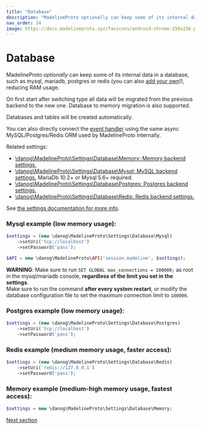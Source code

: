 ```yaml
---
title: "Database"
description: "MadelineProto optionally can keep some of its internal data in a database, such as mysql, mariadb, postgres or redis (you can also add your own!), reducing RAM usage.   "
nav_order: 14
image: https://docs.madelineproto.xyz/favicons/android-chrome-256x256.png
---
```

# Database

MadelineProto *optionally* can keep some of its internal data in a database, such as mysql, mariadb, postgres or redis (you can also [add your own](https://github.com/danog/MadelineProto/tree/v8/src/Db)!), reducing RAM usage.   

On first start after switching type all data will be migrated from the previous backend to the new one. 
Database to memory migration is also supported.

Databases and tables will be created automatically.  

You can also directly connect the [event handler](/docs/UPDATES.html#built-in-database-driver) using the same async MySQL/Postgres/Redis ORM used by MadelineProto internally.  

Related settings:  

* [\danog\MadelineProto\Settings\Database\Memory: Memory backend settings.](../PHP/danog/MadelineProto/Settings/Database/Memory.html)
* [\danog\MadelineProto\Settings\Database\Mysql: MySQL backend settings.](../PHP/danog/MadelineProto/Settings/Database/Mysql.html) MariaDb 10.2+ or Mysql 5.6+ required.
* [\danog\MadelineProto\Settings\Database\Postgres: Postgres backend settings.](../PHP/danog/MadelineProto/Settings/Database/Postgres.html)
* [\danog\MadelineProto\Settings\Database\Redis: Redis backend settings.](../PHP/danog/MadelineProto/Settings/Database/Redis.html)

See [the settings documentation for more info](SETTINGS.html).  

### Mysql example (low memory usage):

```php
$settings = (new \danog\MadelineProto\Settings\Database\Mysql)
    ->setUri('tcp://localhost')
    ->setPassword('pass');

$API = new \danog\MadelineProto\API('session.madeline', $settings);
```

**WARNING**: Make sure to run `SET GLOBAL max_connections = 100000;` as root in the mysql/mariadb console, **regardless of the limit you set in the settings**.  
Make sure to run the command **after every system restart**, or modify the database configuration file to set the maximum connection limit to `100000`.  

### Postgres example (low memory usage):

```php
$settings = (new \danog\MadelineProto\Settings\Database\Postgres)
    ->setUri('tcp://localhost')
    ->setPassword('pass');
```

### Redis example (medium memory usage, faster access):

```php
$settings = (new \danog\MadelineProto\Settings\Database\Redis)
    ->setUri('redis://127.0.0.1')
    ->setPassword('pass');
```

### Memory example (medium-high memory usage, fastest access):

```php
$settings = new \danog\MadelineProto\Settings\Database\Memory;
```

<a href="https://docs.madelineproto.xyz/docs/SETTINGS.html">Next section</a>